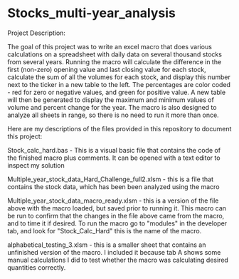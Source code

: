 # Stocks_multi-year_analysis

Project Description:

The goal of this project was to write an excel macro that does various calculations on a spreadsheet with daily data on several thousand stocks from several years. Running the macro will calculate the difference in the first (non-zero) opening value and last closing value for each stock, calculate the sum of all the volumes for each stock, and display this number next to the ticker in a new table to the left. The percentages are color coded - red for zero or negative values, and green for positive value. A new table will then be generated to display the maximum and minimum values of volume and percent change for the year. The macro is also designed to analyze all sheets in range, so there is no need to run it more than once. 

Here are my descriptions of the files provided in this repository to document this project:

Stock_calc_hard.bas  - This is a visual basic file that contains the code of the finished macro plus comments. It can be opened with a text editor to inspect my solution

Multiple_year_stock_data_Hard_Challenge_full2.xlsm - this is a file that contains the stock data, which has been been analyzed using the macro

Multiple_year_stock_data_macro_ready.xlsm - this is a version of the file above with the macro loaded, but saved prior to running it. This macro can be run to confirm that the changes in the file above came from the macro, and to time it if desired. To run the macro go to "modules" in the developer tab, and look for "Stock_Calc_Hard" this is the name of the macro. 

alphabetical_testing_3.xlsm - this is a smaller sheet that contains an unfinished version of the macro. I included it because tab A shows some manual calculations I did to test whether the macro was calculating desired quantities correctly. 

